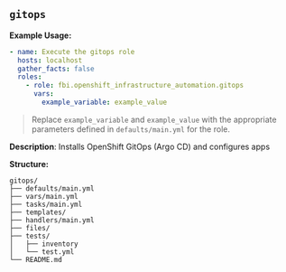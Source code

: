 ## `gitops`

**Example Usage:**

```yaml
- name: Execute the gitops role
  hosts: localhost
  gather_facts: false
  roles:
    - role: fbi.openshift_infrastructure_automation.gitops
      vars:
        example_variable: example_value
```

> Replace `example_variable` and `example_value` with the appropriate parameters defined in `defaults/main.yml` for the role.


**Description**: Installs OpenShift GitOps (Argo CD) and configures apps

**Structure:**
```
gitops/
├── defaults/main.yml
├── vars/main.yml
├── tasks/main.yml
├── templates/
├── handlers/main.yml
├── files/
├── tests/
│   ├── inventory
│   └── test.yml
└── README.md
```